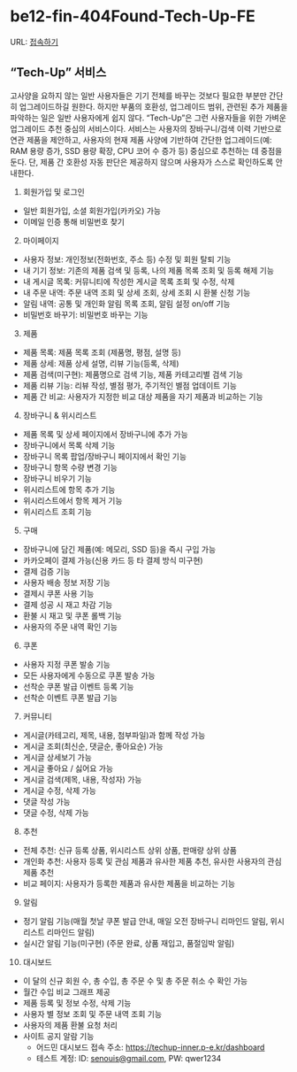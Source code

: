 # be12-fin-404Found-Tech-Up-FE

URL: [접속하기](https://techup-inner.p-e.kr)

## “Tech-Up” 서비스
고사양을 요하지 않는 일반 사용자들은 기기 전체를 바꾸는 것보다 필요한 부분만 간단히 업그레이드하길 원한다. 하지만 부품의 호환성, 업그레이드 범위, 관련된 추가 제품을 파악하는 일은 일반 사용자에게 쉽지 않다.
“Tech-Up”은 그런 사용자들을 위한 가벼운 업그레이드 추천 중심의 서비스이다.
서비스는 사용자의 장바구니/검색 이력 기반으로 연관 제품을 제안하고, 사용자의 현재 제품 사양에 기반하여 간단한 업그레이드(예: RAM 용량 증가, SSD 용량 확장, CPU 코어 수 증가 등) 중심으로 추천하는 데 중점을 둔다. 단, 제품 간 호환성 자동 판단은 제공하지 않으며 사용자가 스스로 확인하도록 안내한다.

1. 회원가입 및 로그인
- 일반 회원가입, 소셜 회원가입(카카오) 가능
- 이메일 인증 통해 비밀번호 찾기

2. 마이페이지
- 사용자 정보: 개인정보(전화번호, 주소 등) 수정 및 회원 탈퇴 기능
- 내 기기 정보: 기존의 제품 검색 및 등록, 나의 제품 목록 조회 및 등록 해제 기능
- 내 게시글 목록: 커뮤니티에 작성한 게시글 목록 조회 및 수정, 삭제
- 내 주문 내역: 주문 내역 조회 및 상세 조회, 상세 조회 시 환불 신청 기능
- 알림 내역: 공통 및 개인화 알림 목록 조회, 알림 설정 on/off 기능
- 비밀번호 바꾸기: 비밀번호 바꾸는 기능
  
3. 제품
- 제품 목록: 제품 목록 조회 (제품명, 평점, 설명 등)
- 제품 상세: 제품 상세 설명, 리뷰 기능(등록, 삭제)
- 제품 검색(미구현): 제품명으로 검색 기능, 제품 카테고리별 검색 기능
- 제품 리뷰 기능: 리뷰 작성, 별점 평가, 주기적인 별점 업데이트 기능
- 제품 간 비교: 사용자가 지정한 비교 대상 제품을 자기 제품과 비교하는 기능

4. 장바구니 & 위시리스트
- 제품 목록 및 상세 페이지에서 장바구니에 추가 가능
- 장바구니에서 목록 삭제 기능
- 장바구니 목록 팝업/장바구니 페이지에서 확인 기능
- 장바구니 항목 수량 변경 기능
- 장바구니 비우기 기능
- 위시리스트에 항목 추가 기능
- 위시리스트에서 항목 제거 기능
- 위시리스트 조회 기능

5. 구매
- 장바구니에 담긴 제품(예: 메모리, SSD 등)을 즉시 구입 가능
- 카카오페이 결제 가능(신용 카드 등 타 결제 방식 미구현)
- 결제 검증 기능
- 사용자 배송 정보 저장 기능
- 결제시 쿠폰 사용 기능
- 결제 성공 시 재고 차감 기능
- 환불 시 재고 및 쿠폰 롤백 기능
- 사용자의 주문 내역 확인 기능

6. 쿠폰
- 사용자 지정 쿠폰 발송 기능
- 모든 사용자에게 수동으로 쿠폰 발송 가능
- 선착순 쿠폰 발급 이벤트 등록 기능
- 선착순 이벤트 쿠폰 발급 기능
 
7. 커뮤니티
- 게시글(카테고리, 제목, 내용, 첨부파일)과 함께 작성 가능
- 게시글 조회(최신순, 댓글순, 좋아요순) 가능
- 게시글 상세보기 가능
- 게시글 좋아요 / 싫어요 가능
- 게시글 검색(제목, 내용, 작성자) 가능
- 게시글 수정, 삭제 가능
- 댓글 작성 가능
- 댓글 수정, 삭제 가능


8. 추천
- 전체 추천: 신규 등록 상품, 위시리스트 상위 상품, 판매량 상위 상품
- 개인화 추천: 사용자 등록 및 관심 제품과 유사한 제품 추천, 유사한 사용자의 관심 제품 추천
- 비교 페이지: 사용자가 등록한 제품과 유사한 제품을 비교하는 기능

9. 알림
- 정기 알림 기능(매월 첫날 쿠폰 발급 안내, 매일 오전 장바구니 리마인드 알림, 위시리스트 리마인드 알림)
- 실시간 알림 기능(미구현) (주문 완료, 상품 재입고, 품절임박 알림)

10. 대시보드
- 이 달의 신규 회원 수, 총 수입, 총 주문 수 및 총 주문 취소 수 확인 가능
- 월간 수입 비교 그래프 제공
- 제품 등록 및 정보 수정, 삭제 기능
- 사용자 별 정보 조회 및 주문 내역 조회 기능
- 사용자의 제품 환불 요청 처리
- 사이트 공지 알람 기능
  - 어드민 대시보드 접속 주소: https://techup-inner.p-e.kr/dashboard
  - 테스트 계정: ID: senouis@gmail.com, PW: qwer1234
